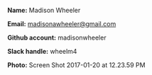 **Name:** Madison Wheeler

**Email:** madisonawheeler@gmail.com

**Github account:** madisonwheeler

**Slack handle:** wheelm4

**Photo:** Screen Shot 2017-01-20 at 12.23.59 PM
